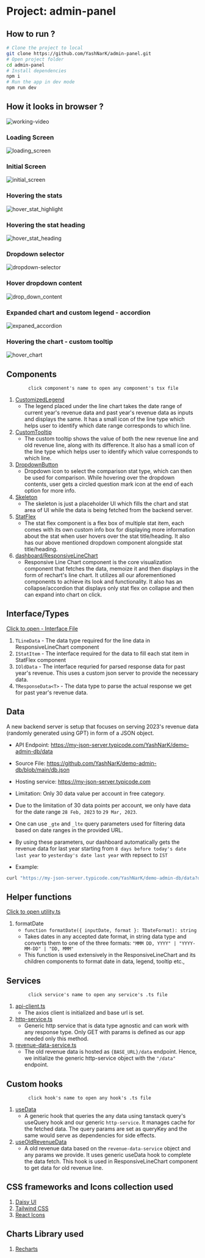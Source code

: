 # Project: admin-panel

## How to run ?

```bash
# Clone the project to local
git clone https://github.com/YashNarK/admin-panel.git
# Open project folder
cd admin-panel
# Install dependencies
npm i
# Run the app in dev mode
npm run dev
```

## How it looks in browser ?

![working-video](media/working_video.gif)

### Loading Screen

![loading_screen](./media/loading_screen.png)

### Initial Screen

![initial_screen](./media/initial_screen.png)

### Hovering the stats

![hover_stat_highlight](./media/hover_stat.png)

### Hovering the stat heading

![hover_stat_heading](./media/hover_stat_heading_tooltip.png)

### Dropdown selector

![dropdown-selector](./media/dropdown_button.png)

### Hover dropdown content

![drop_down_content](./media/hover_dropdown_content.png)

### Expanded chart and custom legend - accordion

![expaned_accordion](./media/expanded_accordion.png)

### Hovering the chart - custom tooltip

![hover_chart](./media/hover_chart_tooltip.png)

## Components

            click component's name to open any component's tsx file

1. [CustomizedLegend](./src/components/CustomizedLegend/CustomizedLegend.tsx)
   - The legend placed under the line chart takes the date range of current year's revenue data and past year's revenue data as inputs and displays the same. It has a small icon of the line type which helps user to identify which date range corresponds to which line.
2. [CustomTooltip](./src/components/CustomTooltip/CustomTooltip.tsx)
   - The custom tooltip shows the value of both the new revenue line and old revenue line, along with its difference. It also has a small icon of the line type which helps user to identify which value corresponds to which line.
3. [DropdownButton](./src/components/DropdownButton/DropdownButton.tsx)
   - Dropdown icon to select the comparison stat type, which can then be used for comparison. While hovering over the dropdown contents, user gets a circled question mark icon at the end of each option for more info.
4. [Skeleton](./src/components/Skeleton/Skeleton.tsx)
   - The skeleton is just a placeholder UI which fills the chart and stat area of UI while the data is being fetched from the backend server.
5. [StatFlex](./src/components/StatFlex/StatFlex.tsx)
   - The stat flex component is a flex box of multiple stat item, each comes with its own custom info box for displaying more information about the stat when user hovers over the stat title/heading. It also has our above mentioned dropdown component alongside stat title/heading.
6. [dashboard/ResponsiveLineChart](./src/components/dashboard/ResponsiveLineChart.tsx)
   - Responsive Line Chart component is the core visualization component that fetches the data, memoize it and then displays in the form of rechart's line chart. It utilizes all our aforementioned components to achieve its look and functionality. It also has an collapse/accordion that displays only stat flex on collapse and then can expand into chart on click.

## Interface/Types

[Click to open - Interface File](./src/interfaces/index.ts)

1. `TLineData` - The data type required for the line data in ResponsiveLineChart component
2. `IStatItem` - The interface required for the data to fill each stat item in StatFlex component
3. `IOldData` - The interface requried for parsed response data for past year's revenue. This uses a custom json server to provide the necessary data.
4. `TResponseData<T>` - The data type to parse the actual response we get for past year's revenue data.

## Data

A new backend server is setup that focuses on serving 2023's revenue data (randomly generated using GPT) in form of a JSON object.

- API Endpoint: https://my-json-server.typicode.com/YashNarK/demo-admin-db/data
- Source File: https://github.com/YashNarK/demo-admin-db/blob/main/db.json

- Hosting service: https://my-json-server.typicode.com
- Limitation: Only 30 data value per account in free category.

- Due to the limitation of 30 data points per account, we only have data for the date range `28 Feb, 2023` to `29 Mar, 2023`.
- One can use `_gte` and `_lte` query parameters used for filtering data based on date ranges in the provided URL.
- By using these parameters, our dashboard automatically gets the revenue data for last year starting from `8 days before today's date last year` to `yesterday's date last year` with repsect to `IST`

- Example:

```bash
curl "https://my-json-server.typicode.com/YashNarK/demo-admin-db/data?date_gte=2023-02-29&date_lte=2023-03-07"

```

## Helper functions

[Click to open utility.ts](./src/helpers/utility.ts)

1. formatDate
   - `function formatDate({ inputDate, format }: TDateFormat): string`
   - Takes dates in any accepted date format, in string data type and converts them to one of the three formats: `"MMM DD, YYYY" | "YYYY-MM-DD" | "DD, MMM"`
   - This function is used extensively in the ResponsiveLineChart and its children components to format date in data, legend, tooltip etc.,

## Services

            click service's name to open any service's .ts file

1. [api-client.ts](./src/services/api-client.ts)
   - The axios client is initialized and base url is set.
2. [http-service.ts](./src/services/http-service.ts)
   - Generic http service that is data type agnostic and can work with any response type. Only GET with params is defined as our app needed only this method.
3. [revenue-data-service.ts](./src/services/revenue-data-service.ts)
   - The old revenue data is hosted as `{BASE_URL}/data` endpoint. Hence, we initialize the generic http-service object with the `"/data"` endpoint.

## Custom hooks

            click hook's name to open any hook's .ts file

1. [useData](./src/hooks/useData.ts)
   - A generic hook that queries the any data using tanstack query's useQuery hook and our generic `http-service`. It manages cache for the fetched data. The query params are set as queryKey and the same would serve as dependencies for side effects.
2. [useOldRevenueData](./src/hooks/useOldRevenueData.ts)
   - A old revenue data based on the `revenue-data-service` object and any params we provide. It uses generic useData hook to complete the data fetch. This hook is used in ResponsiveLineChart component to get data for old revenue line.

## CSS frameworks and Icons collection used

1. [Daisy UI](https://daisyui.com/)
2. [Tailwind CSS](https://tailwindcss.com/)
3. [React Icons](https://react-icons.github.io/react-icons/)

## Charts Library used

1. [Recharts](https://recharts.org/)
